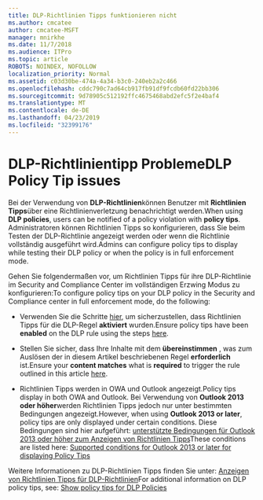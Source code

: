 ```yaml
---
title: DLP-Richtlinien Tipps funktionieren nicht
ms.author: cmcatee
author: cmcatee-MSFT
manager: mnirkhe
ms.date: 11/7/2018
ms.audience: ITPro
ms.topic: article
ROBOTS: NOINDEX, NOFOLLOW
localization_priority: Normal
ms.assetid: c03d30be-474a-4a34-b3c0-240eb2a2c466
ms.openlocfilehash: cddc790c7ad64cb917fb91df9fcdb60fd22bb306
ms.sourcegitcommit: 9d78905c512192ffc4675468abd2efc5f2e4baf4
ms.translationtype: MT
ms.contentlocale: de-DE
ms.lasthandoff: 04/23/2019
ms.locfileid: "32399176"
---
```

# <a name="dlp-policy-tip-issues"></a><span data-ttu-id="ef787-102">DLP-Richtlinientipp Probleme</span><span class="sxs-lookup"><span data-stu-id="ef787-102">DLP Policy Tip issues</span></span>

<span data-ttu-id="ef787-103">Bei der Verwendung von **DLP-Richtlinien**können Benutzer mit **Richtlinien Tipps**über eine Richtlinienverletzung benachrichtigt werden.</span><span class="sxs-lookup"><span data-stu-id="ef787-103">When using **DLP policies**, users can be notified of a policy violation with **policy tips**.</span></span> <span data-ttu-id="ef787-104">Administratoren können Richtlinien Tipps so konfigurieren, dass Sie beim Testen der DLP-Richtlinie angezeigt werden oder wenn die Richtlinie vollständig ausgeführt wird.</span><span class="sxs-lookup"><span data-stu-id="ef787-104">Admins can configure policy tips to display while testing their DLP policy or when the policy is in full enforcement mode.</span></span> 
  
<span data-ttu-id="ef787-105">Gehen Sie folgendermaßen vor, um Richtlinien Tipps für ihre DLP-Richtlinie im Security and Compliance Center im vollständigen Erzwing Modus zu konfigurieren:</span><span class="sxs-lookup"><span data-stu-id="ef787-105">To configure policy tips on your DLP policy in the Security and Compliance center in full enforcement mode, do the following:</span></span>
  
- <span data-ttu-id="ef787-106">Verwenden Sie die Schritte [hier](https://docs.microsoft.com/office365/securitycompliance/use-notifications-and-policy-tips), um sicherzustellen, dass Richtlinien Tipps für die DLP-Regel **aktiviert** wurden.</span><span class="sxs-lookup"><span data-stu-id="ef787-106">Ensure policy tips have been **enabled** on the DLP rule using the steps [here](https://docs.microsoft.com/office365/securitycompliance/use-notifications-and-policy-tips).</span></span>
    
- <span data-ttu-id="ef787-107">Stellen Sie sicher, dass Ihre Inhalte mit dem **übereinstimmen** , was zum Auslösen der in [](https://docs.microsoft.com/office365/securitycompliance/what-the-sensitive-information-types-look-for)diesem Artikel beschriebenen Regel **erforderlich** ist.</span><span class="sxs-lookup"><span data-stu-id="ef787-107">Ensure your **content matches** what is **required** to trigger the rule outlined in this article [here](https://docs.microsoft.com/office365/securitycompliance/what-the-sensitive-information-types-look-for).</span></span>
    
- <span data-ttu-id="ef787-108">Richtlinien Tipps werden in OWA und Outlook angezeigt.</span><span class="sxs-lookup"><span data-stu-id="ef787-108">Policy tips display in both OWA and Outlook.</span></span> <span data-ttu-id="ef787-109">Bei Verwendung von **Outlook 2013 oder höher**werden Richtlinien Tipps jedoch nur unter bestimmten Bedingungen angezeigt.</span><span class="sxs-lookup"><span data-stu-id="ef787-109">However, when using **Outlook 2013 or later**, policy tips are only displayed under certain conditions.</span></span> <span data-ttu-id="ef787-110">Diese Bedingungen sind hier aufgeführt: [unterstützte Bedingungen für Outlook 2013 oder höher zum Anzeigen von Richtlinien Tipps](https://docs.microsoft.com/office365/securitycompliance/use-notifications-and-policy-tips#outlook-2013-and-later-supports-showing-policy-tips-for-only-some-conditions)</span><span class="sxs-lookup"><span data-stu-id="ef787-110">These conditions are listed here: [Supported conditions for Outlook 2013 or later for displaying Policy Tips](https://docs.microsoft.com/office365/securitycompliance/use-notifications-and-policy-tips#outlook-2013-and-later-supports-showing-policy-tips-for-only-some-conditions)</span></span>
    
<span data-ttu-id="ef787-111">Weitere Informationen zu DLP-Richtlinien Tipps finden Sie unter: [Anzeigen von Richtlinien Tipps für DLP-Richtlinien](https://docs.microsoft.com/office365/securitycompliance/use-notifications-and-policy-tips)</span><span class="sxs-lookup"><span data-stu-id="ef787-111">For additional information on DLP policy tips, see: [Show policy tips for DLP Policies](https://docs.microsoft.com/office365/securitycompliance/use-notifications-and-policy-tips)</span></span>
  


